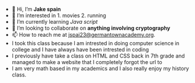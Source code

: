 - 👋 Hi, I’m **Jake spain**
- 👀 I’m interested in 1. movies 2. running
- 🌱 I’m currently learning _Java script_
- 💞️ I’m looking to collaborate on **anything involving cryptography** 
- 📫 How to reach me at jspai23@germantownacademy.org.
- I took this class because I am intrested in doing computer science in college and I have always have been intrested in coding
- I previously have take a class on HTML and CSS back in 7th grade and managed to make a website that I completely forgot the url to
- I am very math based in my academics and I also really enjoy my history class.
<!---
jakespain/jakespain is a ✨ special ✨ repository because its `README.md` (this file) appears on your GitHub profile.
You can click the Preview link to take a look at your changes.
--->

